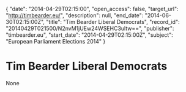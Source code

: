 {
  "date": "2014-04-29T02:15:00", 
  "open_access": false, 
  "target_url": "http://timbearder.eu/", 
  "description": null, 
  "end_date": "2014-06-30T02:15:00Z", 
  "title": "Tim Bearder Liberal Democrats", 
  "record_id": "20140429T021500/N2nvM1jUEw24WSEHC3ultw==", 
  "publisher": "timbearder.eu", 
  "start_date": "2014-04-29T02:15:00Z", 
  "subject": "European Parliament Elections 2014"
}

# Tim Bearder Liberal Democrats

None